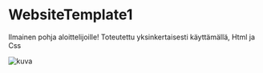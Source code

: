 # WebsiteTemplate1
Ilmainen pohja aloittelijoille!
Toteutettu yksinkertaisesti käyttämällä, Html ja Css

![kuva](https://user-images.githubusercontent.com/76266692/138602772-0b3ff160-06c1-4a86-a9b9-35d26c45d6b1.png)
